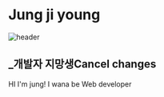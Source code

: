 # Jung ji young
![header](https://capsule-render.vercel.app/api?type=slice)
## _개발자 지망생Cancel changes

HI I'm jung!
I wana be Web developer

